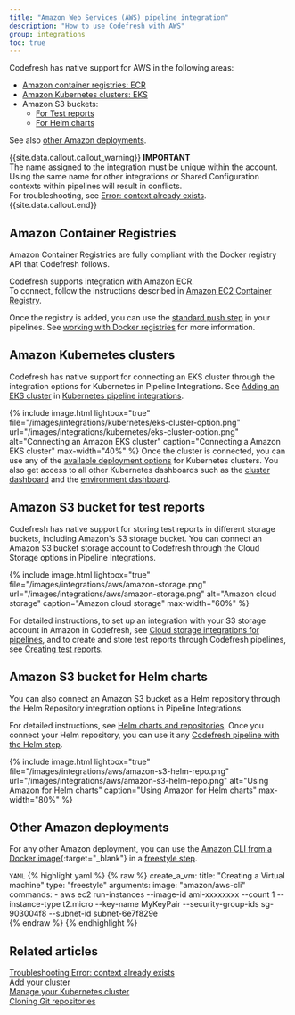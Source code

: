 ```yaml
---
title: "Amazon Web Services (AWS) pipeline integration"
description: "How to use Codefresh with AWS"
group: integrations
toc: true
---
```


Codefresh has native support for AWS in the following areas:

- [Amazon container registries: ECR](#amazon-container-registries)
- [Amazon Kubernetes clusters: EKS](#amazon-kubernetes-clusters)
- Amazon S3 buckets:
  - [For Test reports](#amazon-s3-bucket-for-test-reports)
  - [For Helm charts](#amazon-s3-bucket-for-helm-charts)

See also [other Amazon deployments](#other-amazon-deployments).

{{site.data.callout.callout_warning}}
**IMPORTANT**  
The name assigned to the integration must be unique within the account. Using the same name for other integrations or Shared Configuration contexts within pipelines will result in conflicts.<br>For troubleshooting, see [Error: context already exists]({{site.baseurl}}/docs/kb/articles/error-context-already-exists/).
{{site.data.callout.end}}

## Amazon Container Registries

Amazon Container Registries are fully compliant with the Docker registry API that Codefresh follows. 

Codefresh supports integration with Amazon ECR.  
To connect, follow the instructions described in [Amazon EC2 Container Registry]({{site.baseurl}}/docs/integrations/docker-registries/amazon-ec2-container-registry/).

Once the registry is added, you can use the [standard push step]({{site.baseurl}}/docs/pipelines/steps/push/) in your pipelines. See [working with Docker registries]({{site.baseurl}}/docs/ci-cd-guides/working-with-docker-registries/) for more information.

## Amazon Kubernetes clusters

Codefresh has native support for connecting an EKS cluster through the integration options for Kubernetes in Pipeline Integrations.
See [Adding an EKS cluster]({{site.baseurl}}/docs/integrations/kubernetes/#adding-eks-cluster) in [Kubernetes pipeline integrations]({{site.baseurl}}/docs/integrations/kubernetes/).


{% 
	include image.html 
	lightbox="true" 
file="/images/integrations/kubernetes/eks-cluster-option.png" 
url="/images/integrations/kubernetes/eks-cluster-option.png" 
alt="Connecting an Amazon EKS cluster" 
caption="Connecting a Amazon EKS cluster" 
max-width="40%" 
%}
Once the cluster is connected, you can use any of the [available deployment options]({{site.baseurl}}/docs/deployments/kubernetes/) for Kubernetes clusters. You also get access to all other Kubernetes dashboards such as the [cluster dashboard]({{site.baseurl}}/docs/deployments/kubernetes/manage-kubernetes/) and the [environment dashboard]({{site.baseurl}}/docs/deployments/kubernetes/environment-dashboard/).

## Amazon S3 bucket for test reports

Codefresh has native support for storing test reports in different storage buckets, including Amazon's S3 storage bucket.
You can connect an Amazon S3 bucket storage account to Codefresh through the Cloud Storage options in Pipeline Integrations.  



{% include
image.html
lightbox="true"
file="/images/integrations/aws/amazon-storage.png"
url="/images/integrations/aws/amazon-storage.png"
alt="Amazon cloud storage"
caption="Amazon cloud storage"
max-width="60%"
%}

For detailed instructions, to set up an integration with your S3 storage account in Amazon in Codefresh, see [Cloud storage integrations for pipelines]({{site.baseurl}}/docs/integrations/cloud-storage/), and to create and store test reports through Codefresh pipelines, see [Creating test reports]({{site.baseurl}}/docs/testing/test-reports/). 

## Amazon S3 bucket for Helm charts

You can also connect an Amazon S3 bucket as a Helm repository through the Helm Repository integration options in Pipeline Integrations. 

For detailed instructions, see [Helm charts and repositories]({{site.baseurl}}/docs/deployments/helm/helm-charts-and-repositories/).
Once you connect your Helm repository, you can use it any [Codefresh pipeline with the Helm step]({{site.baseurl}}/docs/deployments/helm/using-helm-in-codefresh-pipeline/). 


{% include
image.html
lightbox="true"
file="/images/integrations/aws/amazon-s3-helm-repo.png"
url="/images/integrations/aws/amazon-s3-helm-repo.png"
alt="Using Amazon for Helm charts"
caption="Using Amazon for Helm charts"
max-width="80%"
%}



## Other Amazon deployments

For any other Amazon deployment, you can use the [Amazon CLI from a Docker image](https://hub.docker.com/r/amazon/aws-cli){:target="\_blank"} in a [freestyle step]({{site.baseurl}}/docs/pipelines/steps/freestyle/).

`YAML`
{% highlight yaml %}
{% raw %}
  create_a_vm:
    title: "Creating a Virtual machine"
    type: "freestyle"
    arguments:
      image: "amazon/aws-cli"
      commands:
        - aws ec2 run-instances --image-id ami-xxxxxxxx --count 1 --instance-type t2.micro --key-name MyKeyPair --security-group-ids sg-903004f8 --subnet-id subnet-6e7f829e  
{% endraw %}
{% endhighlight %}


## Related articles
[Troubleshooting Error: context already exists]({{site.baseurl}}/docs/kb/articles/error-context-already-exists/)  
[Add your cluster]({{site.baseurl}}/docs/integrations/kubernetes/#connect-a-kubernetes-cluster)  
[Manage your Kubernetes cluster]({{site.baseurl}}/docs/deployments/kubernetes/manage-kubernetes/)  
[Cloning Git repositories]({{site.baseurl}}/docs/example-catalog/ci-examples/git-checkout/)  


